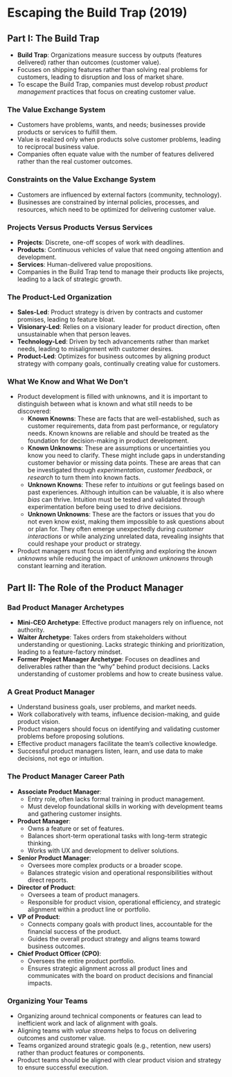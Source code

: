 # Escaping the Build Trap (2019)

## Part I: The Build Trap

- **Build Trap**: Organizations measure success by outputs (features delivered) rather than outcomes (customer value).
- Focuses on shipping features rather than solving real problems for customers, leading to disruption and loss of market share.
- To escape the Build Trap, companies must develop robust _product management_ practices that focus on creating customer value.

### The Value Exchange System

- Customers have problems, wants, and needs; businesses provide products or services to fulfill them.
- Value is realized only when products solve customer problems, leading to reciprocal business value.
- Companies often equate value with the number of features delivered rather than the real customer outcomes.

### Constraints on the Value Exchange System

- Customers are influenced by external factors (community, technology).
- Businesses are constrained by internal policies, processes, and resources, which need to be optimized for delivering customer value.

### Projects Versus Products Versus Services

- **Projects**: Discrete, one-off scopes of work with deadlines.
- **Products**: Continuous vehicles of value that need ongoing attention and development.
- **Services**: Human-delivered value propositions.
- Companies in the Build Trap tend to manage their products like projects, leading to a lack of strategic growth.

### The Product-Led Organization

- **Sales-Led**: Product strategy is driven by contracts and customer promises, leading to feature bloat.
- **Visionary-Led**: Relies on a visionary leader for product direction, often unsustainable when that person leaves.
- **Technology-Led**: Driven by tech advancements rather than market needs, leading to misalignment with customer desires.
- **Product-Led**: Optimizes for business outcomes by aligning product strategy with company goals, continually creating value for customers.

### What We Know and What We Don’t

- Product development is filled with unknowns, and it is important to distinguish between what is known and what still needs to be discovered:
  - **Known Knowns**: These are facts that are well-established, such as customer requirements, data from past performance, or regulatory needs. Known knowns are reliable and should be treated as the foundation for decision-making in product development.
  - **Known Unknowns**: These are assumptions or uncertainties you know you need to clarify. These might include gaps in understanding customer behavior or missing data points. These are areas that can be investigated through _experimentation_, _customer feedback_, or _research_ to turn them into known facts.
  - **Unknown Knowns**: These refer to _intuitions_ or gut feelings based on past experiences. Although intuition can be valuable, it is also where _bias_ can thrive. Intuition must be tested and validated through experimentation before being used to drive decisions.
  - **Unknown Unknowns**: These are the factors or issues that you do not even know exist, making them impossible to ask questions about or plan for. They often emerge unexpectedly during _customer interactions_ or while analyzing unrelated data, revealing insights that could reshape your product or strategy.
- Product managers must focus on identifying and exploring the _known unknowns_ while reducing the impact of _unknown unknowns_ through constant learning and iteration.

## Part II: The Role of the Product Manager

### Bad Product Manager Archetypes

- **Mini-CEO Archetype**: Effective product managers rely on influence, not authority.
- **Waiter Archetype**: Takes orders from stakeholders without understanding or questioning. Lacks strategic thinking and prioritization, leading to a feature-factory mindset.
- **Former Project Manager Archetype**: Focuses on deadlines and deliverables rather than the “why” behind product decisions. Lacks understanding of customer problems and how to create business value.

### A Great Product Manager

- Understand business goals, user problems, and market needs.
- Work collaboratively with teams, influence decision-making, and guide product vision.
- Product managers should focus on identifying and validating customer problems before proposing solutions.
- Effective product managers facilitate the team’s collective knowledge.
- Successful product managers listen, learn, and use data to make decisions, not ego or intuition.

### The Product Manager Career Path

- **Associate Product Manager**:
  - Entry role, often lacks formal training in product management.
  - Must develop foundational skills in working with development teams and gathering customer insights.
- **Product Manager**:
  - Owns a feature or set of features.
  - Balances short-term operational tasks with long-term strategic thinking.
  - Works with UX and development to deliver solutions.
- **Senior Product Manager**:
  - Oversees more complex products or a broader scope.
  - Balances strategic vision and operational responsibilities without direct reports.
- **Director of Product**:
  - Oversees a team of product managers.
  - Responsible for product vision, operational efficiency, and strategic alignment within a product line or portfolio.
- **VP of Product**:
  - Connects company goals with product lines, accountable for the financial success of the product.
  - Guides the overall product strategy and aligns teams toward business outcomes.
- **Chief Product Officer (CPO)**:
  - Oversees the entire product portfolio.
  - Ensures strategic alignment across all product lines and communicates with the board on product decisions and financial impacts.

### Organizing Your Teams

- Organizing around technical components or features can lead to inefficient work and lack of alignment with goals.
- Aligning teams with _value streams_ helps to focus on delivering outcomes and customer value.
- Teams organized around strategic goals (e.g., retention, new users) rather than product features or components.
- Product teams should be aligned with clear product vision and strategy to ensure successful execution.
